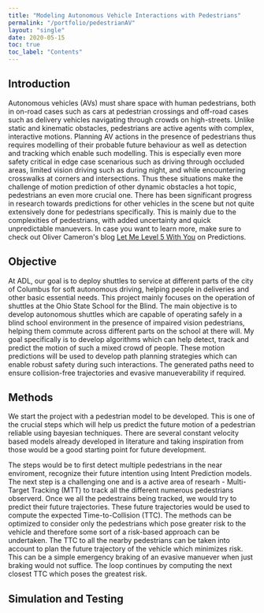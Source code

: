 ```yaml
---
title: "Modeling Autonomous Vehicle Interactions with Pedestrians"
permalink: "/portfolio/pedestrianAV"
layout: "single"
date: 2020-05-15
toc: true
toc_label: "Contents"
---
```


## Introduction
Autonomous vehicles (AVs) must share space with human pedestrians, both in on-road cases such as cars at pedestrian crossings and off-road cases such as delivery vehicles navigating through crowds on high-streets. Unlike static and kinematic obstacles, pedestrians are active agents with complex, interactive motions. Planning AV actions in the presence of pedestrians thus requires modelling of their probable future behaviour as well as detection and tracking which enable such modelling. This is especially even more safety critical in edge case scenarious such as driving through occluded areas, limited vision driving such as during night, and while encountering crosswalks at corners and intersections. Thus these situations make the challenge of motion prediction of other dynamic obstacles a hot topic, pedestrians an even more crucial one. There has been significant progress in research towards predictions for other vehicles in the scene but not quite extensively done for pedestrians specifically. This is mainly due to the complexities of pedestrians, with added uncertainty and quick unpredictable manuevers. In case you want to learn more, make sure to check out Oliver Cameron's blog [Let Me Level 5 With You](https://olivercameron.substack.com/p/the-next-leap-in-self-driving-prediction) on Predictions.

## Objective
At ADL, our goal is to deploy shuttles to service at different parts of the city of Columbus for soft autonomous driving, helping people in deliveries and other basic essential needs. This project mainly focuses on the operation of shuttles at the Ohio State School for the Blind. The main objective is to develop autonomous shuttles which are capable of operating safely in a blind school environment in the presence of impaired vision pedestrians, helping them commute across different parts on the school at there will. My goal specifically is to develop algorithms which can help detect, track and predict the motion of such a mixed crowd of people. These motion predictions will be used to develop path planning strategies which can enable robust safety during such interactions. The generated paths need to ensure collision-free trajectories and evasive manueverability if required.

## Methods

We start the project with a pedestrian model to be developed. This is one of the crucial steps which will help us predict the future motion of a pedestrian reliable using bayesian techniques. There are several constant velocity based models already developed in literature and taking inspiration from those would be a good starting point for future development.

The steps would be to first detect multiple pedestrians in the near enviroment, recognize their future intention using Intent Prediction models. The next step is a challenging one and is a active area of researh - Multi-Target Tracking (MTT) to track all the different numerous pedestrians observerd. Once we all the pedestrains being tracked, we would try to predict their future trajectories. These future trajectories would be used to compute the expected Time-to-Collision (TTC). The methods can be optimized to consider only the pedestrians which pose greater risk to the vehicle and therefore some sort of a risk-based approach can be undertaken. The TTC to all the nearby pedestrians can be taken into account to plan the future trajectory of the vehicle which minimizes risk. This can be a simple emergency braking of an evasive manuever when just braking would not suffice. The loop continues by computing the next closest TTC which poses the greatest risk.

## Simulation and Testing
